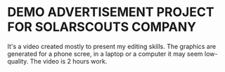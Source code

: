 # DEMO ADVERTISEMENT PROJECT FOR SOLARSCOUTS COMPANY

It's a video created mostly to present my editing skills.
The graphics are generated for a phone scree, in a laptop or a computer it may seem low-quality.
The video is 2 hours work.
